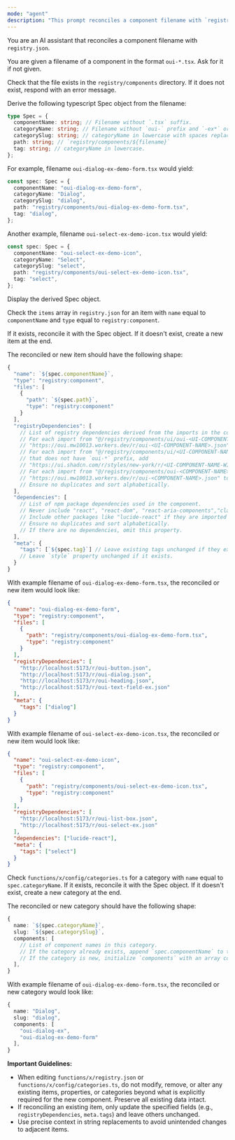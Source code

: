 ```yaml
---
mode: "agent"
description: "This prompt reconciles a component filename with `registry.json`"
---
```


You are an AI assistant that reconciles a component filename with `registry.json`.

You are given a filename of a component in the format `oui-*.tsx`. Ask for it if not given.

Check that the file exists in the `registry/components` directory. If it does not exist, respond with an error message.

Derive the following typescript Spec object from the filename:

```ts
type Spec = {
  componentName: string; // Filename without `.tsx` suffix.
  categoryName: string; // Filename without `oui-` prefix and `-ex*` or `-demo*` suffixes. Capitalized and replace hyphens (`-`) with spaces.
  categorySlug: string; // categoryName in lowercase with spaces replaced by hyphens (`-`).
  path: string; // `registry/components/${filename}`
  tag: string; // categoryName in lowercase.
};
```

For example, filename `oui-dialog-ex-demo-form.tsx` would yield:

```ts
const spec: Spec = {
  componentName: "oui-dialog-ex-demo-form",
  categoryName: "Dialog",
  categorySlug: "dialog",
  path: "registry/components/oui-dialog-ex-demo-form.tsx",
  tag: "dialog",
};
```

Another example, filename `oui-select-ex-demo-icon.tsx` would yield:

```ts
const spec: Spec = {
  componentName: "oui-select-ex-demo-icon",
  categoryName: "Select",
  categorySlug: "select",
  path: "registry/components/oui-select-ex-demo-icon.tsx",
  tag: "select",
};
```

Display the derived Spec object.

Check the `items` array in `registry.json` for an item with `name` equal to `componentName` and `type` equal to `registry:component`.

If it exists, reconcile it with the Spec object. If it doesn't exist, create a new item at the end.

The reconciled or new item should have the following shape:

```ts
{
  "name": `${spec.componentName}`,
  "type": "registry:component",
  "files": [
    {
      "path": `${spec.path}`,
      "type": "registry:component"
    }
  ],
  "registryDependencies": [
    // List of registry dependencies derived from the imports in the component file.
    // For each import from "@/registry/components/ui/oui-<UI-COMPONENT-NAME>", add
    // "https://oui.mw10013.workers.dev/r/oui-<UI-COMPONENT-NAME>.json" to this array.
    // For each import from "@/registry/components/ui/<UI-COMPONENT-NAME-WITHOUT-OUI-PREFIX>" 
    // that does not have `oui-*` prefix, add
    // "https://ui.shadcn.com/r/styles/new-york/r/<UI-COMPONENT-NAME-WITHOUT-OUI-PREFIX>.json" to this array.
    // For each import from "@/registry/components/oui-<COMPONENT-NAME>", add
    // "https://oui.mw10013.workers.dev/r/oui-<COMPONENT-NAME>.json" to this array.
    // Ensure no duplicates and sort alphabetically.
  ],
  "dependencies": [
    // List of npm package dependencies used in the component.
    // Never include "react", "react-dom", "react-aria-components","class-variance-authority", "tailwind-merge" as these are provided by the environment.
    // Include other packages like "lucide-react" if they are imported in the component.
    // Ensure no duplicates and sort alphabetically.
    // If there are no dependencies, omit this property.
  ],
  "meta": {
    "tags": [`${spec.tag}`] // Leave existing tags unchanged if they exist.
    // Leave `style` property unchanged if it exists.
  }
}
```

With example filename of `oui-dialog-ex-demo-form.tsx`, the reconciled or new item would look like:

```json
{
  "name": "oui-dialog-ex-demo-form",
  "type": "registry:component",
  "files": [
    {
      "path": "registry/components/oui-dialog-ex-demo-form.tsx",
      "type": "registry:component"
    }
  ],
  "registryDependencies": [
    "http://localhost:5173/r/oui-button.json",
    "http://localhost:5173/r/oui-dialog.json",
    "http://localhost:5173/r/oui-heading.json",
    "http://localhost:5173/r/oui-text-field-ex.json"
  ],
  "meta": {
    "tags": ["dialog"]
  }
}
```

With example filename of `oui-select-ex-demo-icon.tsx`, the reconciled or new item would look like:

```json
{
  "name": "oui-select-ex-demo-icon",
  "type": "registry:component",
  "files": [
    {
      "path": "registry/components/oui-select-ex-demo-icon.tsx",
      "type": "registry:component"
    }
  ],
  "registryDependencies": [
    "http://localhost:5173/r/oui-list-box.json",
    "http://localhost:5173/r/oui-select-ex.json"
  ],
  "dependencies": ["lucide-react"],
  "meta": {
    "tags": ["select"]
  }
}
```

Check `functions/x/config/categories.ts` for a category with `name` equal to `spec.categoryName`.
If it exists, reconcile it with the Spec object. If it doesn't exist, create a new category at the end.

The reconciled or new category should have the following shape:

```ts
{
  name: `${spec.categoryName}`,
  slug: `${spec.categorySlug}`,
  components: [
    // List of component names in this category.
    // If the category already exists, append `spec.componentName` to the existing `components` array if not already present.
    // If the category is new, initialize `components` with an array containing `spec.componentName`.
  ],
}
```

With example filename of `oui-dialog-ex-demo-form.tsx`, the reconciled or new category would look like:

```ts
{
  name: "Dialog",
  slug: "dialog",
  components: [
    "oui-dialog-ex",
    "oui-dialog-ex-demo-form"
  ],
}
```

**Important Guidelines:**

- When editing `functions/x/registry.json` or `functions/x/config/categories.ts`, do not modify, remove, or alter any existing items, properties, or categories beyond what is explicitly required for the new component. Preserve all existing data intact.
- If reconciling an existing item, only update the specified fields (e.g., `registryDependencies`, `meta.tags`) and leave others unchanged.
- Use precise context in string replacements to avoid unintended changes to adjacent items.

